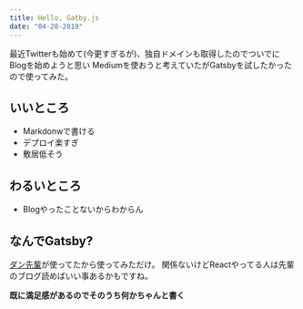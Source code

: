```yaml
---
title: Hello, Gatby.js
date: "04-28-2019"
---
```


最近Twitterも始めて(今更すぎるが)、独自ドメインも取得したのでついでにBlogを始めようと思い
Mediumを使おうと考えていたがGatsbyを試したかったので使ってみた。

## いいところ
- Markdonwで書ける
- デプロイ楽すぎ
- 敷居低そう

## わるいところ
- Blogやったことないからわからん

## なんでGatsby?

[ダン先輩](https://overreacted.io/)が使ってたから使ってみただけ。
関係ないけどReactやってる人は先輩のブログ読めばいい事あるかもですね。  
  
  
**既に満足感があるのでそのうち何かちゃんと書く**
